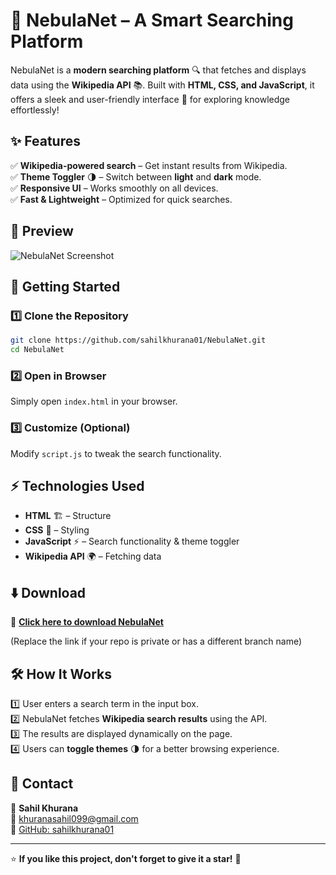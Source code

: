 # 🌌 NebulaNet – A Smart Searching Platform  

NebulaNet is a **modern searching platform** 🔍 that fetches and displays data using the **Wikipedia API** 📚. Built with **HTML, CSS, and JavaScript**, it offers a sleek and user-friendly interface 🚀 for exploring knowledge effortlessly!  

## ✨ Features  
✅ **Wikipedia-powered search** – Get instant results from Wikipedia.  
✅ **Theme Toggler** 🌗 – Switch between **light** and **dark** mode.  
✅ **Responsive UI** – Works smoothly on all devices.  
✅ **Fast & Lightweight** – Optimized for quick searches.  

## 📸 Preview  
![NebulaNet Screenshot](screenshot.png)  

## 🚀 Getting Started  

### 1️⃣ Clone the Repository  
```bash
git clone https://github.com/sahilkhurana01/NebulaNet.git
cd NebulaNet
```

### 2️⃣ Open in Browser  
Simply open `index.html` in your browser.  

### 3️⃣ Customize (Optional)  
Modify `script.js` to tweak the search functionality.  

## ⚡ Technologies Used  
- **HTML** 🏗️ – Structure  
- **CSS** 🎨 – Styling  
- **JavaScript** ⚡ – Search functionality & theme toggler  
- **Wikipedia API** 🌍 – Fetching data  

## ⬇️ Download  
🔗 **[Click here to download NebulaNet](https://github.com/sahilkhurana01/NebulaNet/archive/refs/heads/main.zip)**  

(Replace the link if your repo is private or has a different branch name)  

## 🛠️ How It Works  
1️⃣ User enters a search term in the input box.  
2️⃣ NebulaNet fetches **Wikipedia search results** using the API.  
3️⃣ The results are displayed dynamically on the page.  
4️⃣ Users can **toggle themes** 🌗 for a better browsing experience.  

## 📩 Contact  
👤 **Sahil Khurana**  
📧 [khuranasahil099@gmail.com](mailto:khuranasahil099@gmail.com)  
🔗 [GitHub: sahilkhurana01](https://github.com/sahilkhurana01)  

---

⭐ **If you like this project, don't forget to give it a star!** 🌟  
